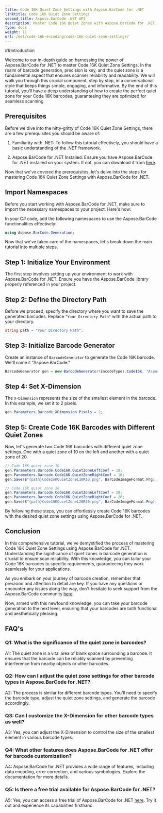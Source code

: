 ```yaml
---
title: Code 16K Quiet Zone Settings with Aspose.BarCode for .NET
linktitle: Code 16K Quiet Zone Settings
second_title: Aspose.BarCode .NET API
description: Master Code 16K Quiet Zones with Aspose.BarCode for .NET. Customize barcode settings for reliable scanning.
type: docs
weight: 11
url: /net/code-16k-encoding/code-16k-quiet-zone-settings/
---
```

##Introduction

Welcome to our in-depth guide on harnessing the power of Aspose.BarCode for .NET to master Code 16K Quiet Zone Settings. In the realm of barcode generation, precision is key, and the quiet zone is a fundamental aspect that ensures scanner reliability and readability. We will walk you through this crucial component, step by step, in a conversational style that keeps things simple, engaging, and informative. By the end of this tutorial, you'll have a deep understanding of how to create the perfect quiet zone for your Code 16K barcodes, guaranteeing they are optimized for seamless scanning.

## Prerequisites

Before we dive into the nitty-gritty of Code 16K Quiet Zone Settings, there are a few prerequisites you should be aware of:

1. Familiarity with .NET: To follow this tutorial effectively, you should have a basic understanding of the .NET framework.

2. Aspose.BarCode for .NET Installed: Ensure you have Aspose.BarCode for .NET installed on your system. If not, you can download it from [here](https://releases.aspose.com/barcode/net/).

Now that we've covered the prerequisites, let's delve into the steps for mastering Code 16K Quiet Zone Settings with Aspose.BarCode for .NET.

## Import Namespaces

Before you start working with Aspose.BarCode for .NET, make sure to import the necessary namespaces to your project. Here's how:

In your C# code, add the following namespaces to use the Aspose.BarCode functionalities effectively:

```csharp
using Aspose.BarCode.Generation;
```

Now that we've taken care of the namespaces, let's break down the main tutorial into multiple steps.

## Step 1: Initialize Your Environment

The first step involves setting up your environment to work with Aspose.BarCode for .NET. Ensure you have the Aspose.BarCode library properly referenced in your project.

## Step 2: Define the Directory Path

Before we proceed, specify the directory where you want to save the generated barcodes. Replace `"Your Directory Path"` with the actual path to your directory.

```csharp
string path = "Your Directory Path";
```

## Step 3: Initialize Barcode Generator

Create an instance of `BarcodeGenerator` to generate the Code 16K barcode. We'll name it "Aspose.BarCode."

```csharp
BarcodeGenerator gen = new BarcodeGenerator(EncodeTypes.Code16K, "Aspose.BarCode");
```

## Step 4: Set X-Dimension

The `X-Dimension` represents the size of the smallest element in the barcode. In this example, we set it to 2 pixels.

```csharp
gen.Parameters.Barcode.XDimension.Pixels = 2;
```

## Step 5: Create Code 16K Barcodes with Different Quiet Zones

Now, let's generate two Code 16K barcodes with different quiet zone settings. One with a quiet zone of 10 on the left and another with a quiet zone of 20.

```csharp
// Code 16K quiet zone 10
gen.Parameters.Barcode.Code16K.QuietZoneLeftCoef = 10;
gen.Parameters.Barcode.Code16K.QuietZoneRightCoef = 10;
gen.Save($"{path}Code16KQuietZoneL10R10.png", BarCodeImageFormat.Png);

// Code 16K quiet zone 20
gen.Parameters.Barcode.Code16K.QuietZoneLeftCoef = 20;
gen.Parameters.Barcode.Code16K.QuietZoneRightCoef = 20;
gen.Save($"{path}Code16KQuietZoneL20R20.png", BarCodeImageFormat.Png);
```

By following these steps, you can effortlessly create Code 16K barcodes with the desired quiet zone settings using Aspose.BarCode for .NET.

## Conclusion

In this comprehensive tutorial, we've demystified the process of mastering Code 16K Quiet Zone Settings using Aspose.BarCode for .NET. Understanding the significance of quiet zones in barcode generation is crucial to ensure scan reliability. With this knowledge, you can tailor your Code 16K barcodes to specific requirements, guaranteeing they work seamlessly for your applications.

As you embark on your journey of barcode creation, remember that precision and attention to detail are key. If you have any questions or encounter any issues along the way, don't hesitate to seek support from the Aspose.BarCode community [here](https://forum.aspose.com/c/barcode/13).

Now, armed with this newfound knowledge, you can take your barcode generation to the next level, ensuring that your barcodes are both functional and aesthetically pleasing.

## FAQ's

### Q1: What is the significance of the quiet zone in barcodes?
   
A1: The quiet zone is a vital area of blank space surrounding a barcode. It ensures that the barcode can be reliably scanned by preventing interference from nearby objects or other barcodes.

### Q2: How can I adjust the quiet zone settings for other barcode types in Aspose.BarCode for .NET?

A2: The process is similar for different barcode types. You'll need to specify the barcode type, adjust the quiet zone settings, and generate the barcode accordingly.

### Q3: Can I customize the X-Dimension for other barcode types as well?

A3: Yes, you can adjust the X-Dimension to control the size of the smallest element in various barcode types.

### Q4: What other features does Aspose.BarCode for .NET offer for barcode customization?

A4: Aspose.BarCode for .NET provides a wide range of features, including data encoding, error correction, and various symbologies. Explore the documentation for more details.

### Q5: Is there a free trial available for Aspose.BarCode for .NET?

A5: Yes, you can access a free trial of Aspose.BarCode for .NET [here](https://releases.aspose.com/). Try it out and experience its capabilities firsthand.

